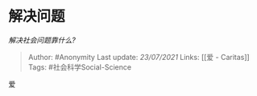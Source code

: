 # 解决问题
*解决社会问题靠什么?*

> Author: #Anonymity
Last update: *23/07/2021* 
Links: [[爱 - Caritas]]
Tags: #社会科学Social-Science  

 
爱



